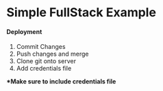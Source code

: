 # Simple FullStack Example
<h4>Deployment</h4>
<ol>
    <li>Commit Changes</li>
    <li>Push changes and merge</li>
    <li>Clone git onto server</li>
    <li>Add credentials file</li>
</ol>
<strong><p>*Make sure to include credentials file</p></strong>
